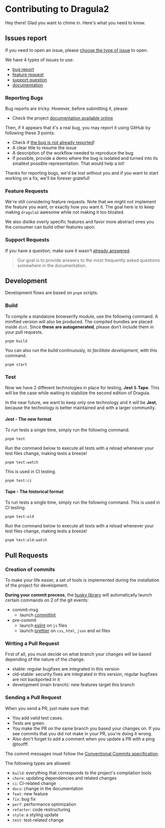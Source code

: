 # Contributing to Dragula2

Hey there! Glad you want to chime in. Here's what you need to know.

## Issues report

If you need to open an issue, please [choose the type of issue][link_issue_create] to open.

We have 4 types of issues to use:
- [bug report][link_issue_create_bug]
- [feature request][link_issue_create_feature_request]
- [support question][link_issue_create_support_question]
- [documentation][link_issue_create_documentation]

### Reporting Bugs

Bug reports are tricky. However, before submitting it, please:

- Check the project [documentation available online][link_documentation_website]

Then, if it appears that it's a real bug, you may report it using GitHub by following these 3 points:

- Check if [the bug is not already reported][link_issue]!
- A clear title to resume the issue
- A description of the workflow needed to reproduce the bug
- If possible, provide a demo where the bug is isolated and turned into its smallest possible representation. That
    would help a lot!

Thanks for reporting bugs, we'd be lost without you and if you want to start working on a fix, we'll be forever
grateful!

### Feature Requests

We're still considering feature requests. Note that we might not implement the feature you want, or exactly how you want
it. The goal here is to keep making `dragula2` awesome while not making it too bloated.

We also dislike overly specific features and favor more abstract ones you the consumer can build other features upon.

### Support Requests

If you have a question, make sure it wasn't [already answered][link_issue_question_label].

> Our goal is to provide answers to the most frequently asked questions somewhere in the documentation.

## Development

Development flows are based on `pnpm` scripts.

### Build

To compile a standalone browserify module, use the following command. A minified version will also be produced. The
compiled bundles are placed inside `dist`. Since **these are autogenerated**, please don't include them in your pull
requests.

```shell
pnpm build
```

You can also run the build continuously, _to facilitate development_, with this command.

```shell
pnpm start
```

### Test

Now we have 2 different technologies in place for testing, **Jest** & **Tape**.
This will be the case while waiting to stabilize the second edition of Dragula.

In the near future, we want to keep only one technology and it will be **Jest**, because the technology is better
maintained and with a larger community.

#### Jest - The new format

To run tests a single time, simply run the following command.

```shell
pnpm test
```

Run the command below to execute all tests with a reload whenever your test files change, making tests a breeze!

```shell
pnpm test:watch
```

This is used in CI testing.

```shell
pnpm test:ci
```

#### Tape - The historical format

To run tests a single time, simply run the following command. This is used in CI testing.

```shell
pnpm test:old
```

Run the command below to execute all tests with a reload whenever your test files change, making tests a breeze!

```shell
pnpm test:old:watch
```

## Pull Requests

### Creation of commits

To make your life easier, a set of tools is implemented during the installation of the project for development.

**During your commit process**, the [husky library][link_husky_project] will automatically launch certain commands on 2
of the git events:

- commit-msg
  - launch [commitlint][link_commitlint_project]
- pre-commit
  - launch [eslint][link_eslint_project] on `js` files
  - launch [prettier][link_prettier_project] on `css`, `html`, `json` and `md` files

### Writing a Pull Request

First of all, you must decide on what branch your changes will be based depending of the nature of the change.

- stable: regular bugfixes are integrated in this version
- old-stable: security fixes are integrated in this version, regular bugfixes are not backported in it
- development (main branch): new features target this branch

### Sending a Pull Request

When you send a PR, just make sure that:

- You add valid test cases.
- Tests are green.
- You make the PR on the same branch you based your changes on. If you see commits that you did not make in your PR,
    you're doing it wrong.
- Also don't forget to add a comment when you update a PR with a ping @toofff.

The commit messages must follow the [Conventional Commits specification](https://www.conventionalcommits.org/).

The following types are allowed:

- `build`: everything that corresponds to the project's compilation tools
- `chore`: updating dependencies and related changes
- `ci`: CI-related change
- `docs`: change in the documentation
- `feat`: new feature
- `fix`: bug fix
- `perf`: performance optimization
- `refactor`: code restructuring
- `style`: a styling update
- `test`: test-related change

[link_documentation_website]: https://toofff.github.io/dragula2
[link_commitlint_project]: https://commitlint.js.org/#/
[link_husky_project]: https://typicode.github.io/husky/#/
[link_eslint_project]: https://eslint.org/
[link_prettier_project]: https://prettier.io/
[link_issue]: https://github.com/toofff/dragula2/issues
[link_issue_create]: https://github.com/toofff/dragula2/issues/new/choose
[link_issue_create_bug]: https://github.com/toofff/dragula2/issues/new?assignees=&labels=bug%2CStatus%3A+Needs+review&template=01_bug_report.yaml
[link_issue_create_feature_request]: https://github.com/toofff/dragula2/issues/new?assignees=&labels=enhancement%2CStatus%3A+Needs+review&template=02_feature_request.yaml
[link_issue_create_support_question]: https://github.com/toofff/dragula2/issues/new?assignees=&labels=question%2CStatus%3A+Needs+review&template=03_support_question.yaml
[link_issue_create_documentation]: https://github.com/toofff/dragula2/issues/new?assignees=&labels=documentation%2CStatus%3A+Needs+review&template=04_documentation.yaml
[link_issue_question_label]: https://github.com/toofff/dragula2/issues?q=label%3Aquestion

